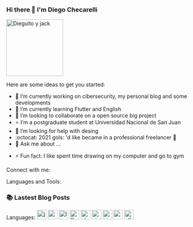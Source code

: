 ### Hi there 👋 I'm Diego Checarelli

<img 
aling="left"
alt="Dieguito y jack"
width="150px"
heigth="150px"
src="https://avatars1.githubusercontent.com/u/4382325?s=460&amp;u=3f3c599e19eba845d2e5c3cd42a074dd30b9d7a8&amp;v=4"
/>
<!--
**diegocheca/diegocheca** is a ✨ _special_ ✨ repository because its `README.md` (this file) appears on your GitHub profile.
-->
Here are some ideas to get you started:

- 🔭 I’m currently working on cibersecurity, my personal blog and some developments
- 🌱 I’m currently learning Flutter and English
- 👯 I’m looking to collaborate on a open source big project
- :star: I’m a postgraduate student at Universidad Nacional de San Juan
- 🤔 I’m looking for help with desing
- :octocat: 2021 gols: 'd like became in a professional freelancer :muscle: 
- 💬 Ask me about ...
<!-- - 📫 How to reach me: ... 
- 😄 Pronouns: ...-->
- ⚡ Fun fact: I like spent time drawing on my computer and go to gym

Connect with me:

Languages and Tools:


### :books: Lastest Blog Posts


Languages:
<img 
alt="js"
width="25px"
heigth="25px"
src="https://upload.wikimedia.org/wikipedia/commons/thumb/9/99/Unofficial_JavaScript_logo_2.svg/245px-Unofficial_JavaScript_logo_2.svg.png"
/>
<img 
alt="vue"
width="25px"
heigth="25px"
src="https://www.dotcom-monitor.com/blog/wp-content/uploads/sites/3/2020/05/Vue-logo-1.png"
/>
<img 
alt="laravel"
width="25px"
heigth="25px"
src="https://upload.wikimedia.org/wikipedia/commons/thumb/9/9a/Laravel.svg/50px-Laravel.svg.png"
/>
<img 
alt="flutter"
width="25px"
heigth="25px"
src="https://cdn.worldvectorlogo.com/logos/flutter.svg"
/>
<img 
alt="ehtereum"
width="25px"
heigth="25px"
src="https://upload.wikimedia.org/wikipedia/commons/thumb/b/b7/ETHEREUM-YOUTUBE-PROFILE-PIC.png/170px-ETHEREUM-YOUTUBE-PROFILE-PIC.png"
/>
<img 
alt="visual-code"
width="25px"
heigth="25px"
src="https://upload.wikimedia.org/wikipedia/commons/thumb/9/9a/Visual_Studio_Code_1.35_icon.svg/64px-Visual_Studio_Code_1.35_icon.svg.png"
/>
<img 
alt="vim"
width="25px"
heigth="25px"
src="https://blastcoding.com/wp-content/uploads/2020/05/Vimlogo..png"
/>
<img 
alt="parrot"
width="25px"
heigth="25px"
src="https://upload.wikimedia.org/wikipedia/commons/thumb/4/45/Parrot_Logo.png/632px-Parrot_Logo.png"
/>
<img 
alt="elk"
width="25px"
heigth="25px"
src="https://raw.githubusercontent.com/blacktop/docker-elastic-stack/master/docs/img/el_stack_logo.png"
/>

